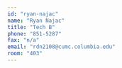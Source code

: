 ```yaml
---
id: "ryan-najac"
name: "Ryan Najac"
title: "Tech B"
phone: "851-5287"
fax: "n/a"
email: "rdn2108@cumc.columbia.edu"
room: "403"
---
```

